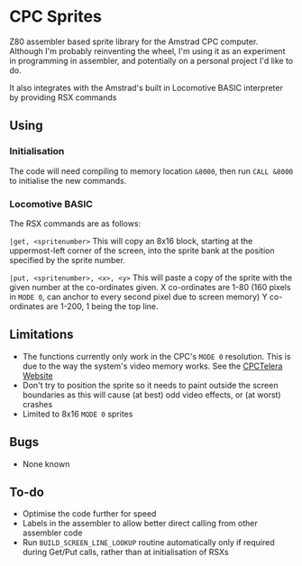 # CPC Sprites
Z80 assembler based sprite library for the Amstrad CPC computer. Although I'm probably reinventing the wheel, I'm using it as an experiment in programming in assembler, and potentially on a personal project I'd like to do.

It also integrates with the Amstrad's built in Locomotive BASIC interpreter by providing RSX commands

## Using
### Initialisation
The code will need compiling to memory location `&8000`, then run `CALL &8000` to initialise the new commands.

### Locomotive BASIC
The RSX commands are as follows:

`|get, <spritenumber>`
This will copy an 8x16 block, starting at the uppermost-left corner of the screen, into the sprite bank at the position specified by the sprite number.

`|put, <spritenumber>, <x>, <y>`
This will paste a copy of the sprite with the given number at the co-ordinates given. X co-ordinates are 1-80 (160 pixels in `MODE 0`, can anchor to every second pixel due to screen memory) Y co-ordinates are 1-200, 1 being the top line.

## Limitations
* The functions currently only work in the CPC's `MODE 0` resolution. This is due to the way the system's video memory works. See the [CPCTelera Website](http://lronaldo.github.io/cpctelera/files/sprites/cpct_drawSprite-asm.html)
* Don't try to position the sprite so it needs to paint outside the screen boundaries as this will cause (at best) odd video effects, or (at worst) crashes
* Limited to 8x16 `MODE 0` sprites 

## Bugs
* None known

## To-do
* Optimise the code further for speed
* Labels in the assembler to allow better direct calling from other assembler code
* Run `BUILD_SCREEN_LINE_LOOKUP` routine automatically only if required during Get/Put calls, rather than at initialisation of RSXs